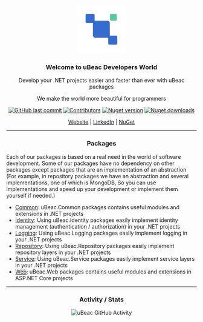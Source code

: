 <div align="center">
  
  <!-- Header | Start -->
  <img src="./ubeac-logo.jpg" title="uBeac Logo">
  <h3>Welcome to uBeac Developers World</h3>
  <p>Develop your .NET projects easier and faster than ever with uBeac packages</p>
  <p>We make the world more beautiful for programmers</p>
  
  [![GitHub last commit](https://img.shields.io/github/last-commit/ubeac/ubeac-api?color=594ae2&style=flat-square&logo=github)](https://github.com/ubeac/ubeac-api)
  [![Contributors](https://img.shields.io/github/contributors/ubeac/ubeac-api?color=594ae2&style=flat-square&logo=github)](https://github.com/ubeac/ubeac-api/graphs/contributors)
  [![Nuget version](https://img.shields.io/nuget/v/uBeac.Common?color=ff4081&label=nuget%20version&logo=nuget&style=flat-square)](https://www.nuget.org/packages/uBeac.Common/)
  [![Nuget downloads](https://img.shields.io/nuget/dt/uBeac.Common?color=ff4081&label=nuget%20downloads&logo=nuget&style=flat-square)](https://www.nuget.org/packages/uBeac.Common/)
  
  [Website](https://www.ubeac.io) | [LinkedIn](https://www.linkedin.com/company/ubeac) | [NuGet](https://www.nuget.org/profiles/ubeac.io)
  
  <hr>
  <!-- Header | End -->
  
  <!-- Packages | Start -->
  <h3>Packages</h3>
  <div align="left">
    Each of our packages is based on a real need in the world of software development.
    Some of our packages have no dependency on other packages except packages that are an implementation of an abstraction (For example, in repository packages we have an abstraction and several implementations, one of which is MongoDB, So you can use implementations and speed up your development or implement them yourself if needed.)
    
   - [Common](/src/Common): uBeac.Common packages contains useful modules and extensions in .NET projects
   - [Identity](/src/Identity): Using uBeac.Identity packages easily implement identity management (authentication / authorization) in your .NET projects
   - [Logging](/src/Logging): Using uBeac.Logging packages easily implement logging in your .NET projects
   - [Repository](/src/Repository): Using uBeac.Repository packages easily implement repository layers in your .NET projects
   - [Service](/src/Service): Using uBeac.Service packages easily implement service layers in your .NET projects
   - [Web](/src/Web): uBeac.Web packages contains useful modules and extensions in ASP.NET Core projects

  </div>
  <hr>
  <!-- Packages | End -->
  
  <!-- Stats | Start -->
  <h3>Activity / Stats</h3>
  
  ![uBeac GitHub Activity](https://repobeats.axiom.co/api/embed/7da8cef096a443c088598274e14d8297c0abb6ab.svg "uBeac GitHub Activity")
  <!-- Status | End -->
  
</div> 
